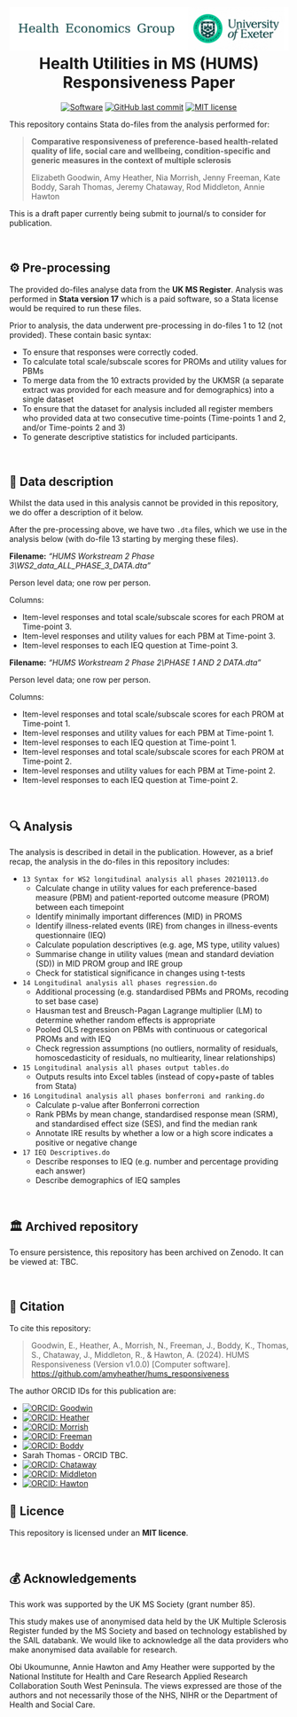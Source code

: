 <h1 align="center">
  <br>
    <a href="https://medicine.exeter.ac.uk/health-community/research/healtheconomics/"><img src="https://raw.githubusercontent.com/amyheather/hums_responsiveness/main/images/exeter_economics.png" alt="Health Economics Group, University of Exeter"></a>
  <br>
  Health Utilities in MS (HUMS) Responsiveness Paper
  <br>
</h1>

<p align="center">
    <a target="_blank" href="https://www.stata.com/"><img src="https://img.shields.io/badge/software-Stata_v17-239120" alt="Software"/></a>
    <a href="#"><img src="https://img.shields.io/github/last-commit/amyheather/hums_responsiveness" alt="GitHub last commit" /></a>
    <a target="_blank" href="https://github.com/amyheather/hums_responsiveness/blob/main/LICENSE"><img src="https://img.shields.io/badge/license-MIT-blue.svg" alt="MIT license"/></a>
</p>

This repository contains Stata do-files from the analysis performed for:

> **Comparative responsiveness of preference-based health-related quality of life, social care and wellbeing, condition-specific and generic measures in the context of multiple sclerosis**
> 
> Elizabeth Goodwin, Amy Heather, Nia Morrish, Jenny Freeman, Kate Boddy, Sarah Thomas, Jeremy Chataway, Rod Middleton, Annie Hawton

This is a draft paper currently being submit to journal/s to consider for publication.

<br>

## ⚙️ Pre-processing

The provided do-files analyse data from the **UK MS Register**. Analysis was performed in **Stata version 17** which is a paid software, so a Stata license would be required to run these files.

Prior to analysis, the data underwent pre-processing in do-files 1 to 12 (not provided). These contain basic syntax:

* To ensure that responses were correctly coded.
* To calculate total scale/subscale scores for PROMs and utility values for PBMs
* To merge data from the 10 extracts provided by the UKMSR (a separate extract was provided for each measure and for demographics) into a single dataset
* To ensure that the dataset for analysis included all register members who provided data at two consecutive time-points (Time-points 1 and 2, and/or Time-points 2 and 3)
* To generate descriptive statistics for included participants.

<br>

## 📜 Data description

Whilst the data used in this analysis cannot be provided in this repository, we do offer a description of it below.

After the pre-processing above, we have two `.dta` files, which we use in the analysis below (with do-file 13 starting by merging these files).

**Filename:** *“HUMS Workstream 2 Phase 3\WS2_data_ALL_PHASE_3_DATA.dta”*

Person level data; one row per person.

Columns:

* Item-level responses and total scale/subscale scores for each PROM at Time-point 3.
* Item-level responses and utility values for each PBM at Time-point 3.
* Item-level responses to each IEQ question at Time-point 3.

**Filename:** *“HUMS Workstream 2 Phase 2\PHASE 1 AND 2 DATA.dta”*

Person level data; one row per person.

Columns:

* Item-level responses and total scale/subscale scores for each PROM at Time-point 1.
* Item-level responses and utility values for each PBM at Time-point 1.
* Item-level responses to each IEQ question at Time-point 1.
* Item-level responses and total scale/subscale scores for each PROM at Time-point 2.
* Item-level responses and utility values for each PBM at Time-point 2.
* Item-level responses to each IEQ question at Time-point 2.

<br>

## 🔍 Analysis

The analysis is described in detail in the publication. However, as a brief recap, the analysis in the do-files in this repository includes:

* `13 Syntax for WS2 longitudinal analysis all phases 20210113.do`
  * Calculate change in utility values for each preference-based measure (PBM) and patient-reported outcome measure (PROM) between each timepoint
  * Identify minimally important differences (MID) in PROMS
  * Identify illness-related events (IRE) from changes in illness-events questionnaire (IEQ)
  * Calculate population descriptives (e.g. age, MS type, utility values)
  * Summarise change in utility values (mean and standard deviation (SD)) in MID PROM group and IRE group 
  * Check for statistical significance in changes using t-tests
* `14 Longitudinal analysis all phases regression.do`
  * Additional processing (e.g. standardised PBMs and PROMs, recoding to set base case)
  * Hausman test and Breusch-Pagan Lagrange multiplier (LM) to determine whether random effects is appropriate
  * Pooled OLS regression on PBMs with continuous or categorical PROMs and with IEQ
  * Check regression assumptions (no outliers, normality of residuals, homoscedasticity of residuals, no multiearity, linear relationships)
* `15 Longitudinal analysis all phases output tables.do`
  * Outputs results into Excel tables (instead of copy+paste of tables from Stata)
* `16 Longitudinal analysis all phases bonferroni and ranking.do`
  * Calculate p-value after Bonferroni correction
  * Rank PBMs by mean change, standardised response mean (SRM), and standardised effect size (SES), and find the median rank
  * Annotate IRE results by whether a low or a high score indicates a positive or negative change
* `17 IEQ Descriptives.do`
  * Describe responses to IEQ (e.g. number and percentage providing each answer)
  * Describe demographics of IEQ samples

<br>

## 🏛️ Archived repository

To ensure persistence, this repository has been archived on Zenodo. It can be viewed at: TBC.

<br>

## 📝 Citation

To cite this repository:

> Goodwin, E., Heather, A., Morrish, N., Freeman, J., Boddy, K., Thomas, S., Chataway, J., Middleton, R., & Hawton, A. (2024). HUMS Responsiveness (Version v1.0.0) [Computer software]. https://github.com/amyheather/hums_responsiveness

The author ORCID IDs for this publication are:

* [![ORCID: Goodwin](https://img.shields.io/badge/Elizabeth_Goodwin-0000--0003--1351--9170-brightgreen)](https://orcid.org/0000-0003-1351-9170)
* [![ORCID: Heather](https://img.shields.io/badge/Amy_Heather-0000--0002--6596--3479-brightgreen)](https://orcid.org/0000-0002-6596-3479)
* [![ORCID: Morrish](https://img.shields.io/badge/Nia_Morrish-0000--0002--7206--4957-brightgreen)](https://orcid.org/0000-0002-7206-4957)
* [![ORCID: Freeman](https://img.shields.io/badge/Jennifer_Freeman-0000--0002--4072--9758-brightgreen)](https://orcid.org/0000-0002-4072-9758)
* [![ORCID: Boddy](https://img.shields.io/badge/Kate_Boddy-0000--0001--9135--5488-brightgreen)](https://orcid.org/0000-0001-9135-5488)
* Sarah Thomas - ORCID TBC.
* [![ORCID: Chataway](https://img.shields.io/badge/Jeremy_Chataway-0000--0001--7286--6901-brightgreen)](https://orcid.org/0000-0001-7286-6901)
* [![ORCID: Middleton](https://img.shields.io/badge/Rod_Middleton-0000--0002--2130--4420-brightgreen)](https://orcid.org/0000-0002-2130-4420)
* [![ORCID: Hawton](https://img.shields.io/badge/Annie_Hawton-0000--0002--1336--5899-brightgreen)](https://orcid.org/0000-0002-1336-5899)

## 📜 Licence

This repository is licensed under an **MIT licence**.

<br>

## 💰 Acknowledgements

This work was supported by the UK MS Society (grant number 85).

This study makes use of anonymised data held by the UK Multiple Sclerosis Register funded by the MS Society and based on technology established by the SAIL databank. We would like to acknowledge all the data providers who make anonymised data available for research.

Obi Ukoumunne, Annie Hawton and Amy Heather were supported by the National Institute for Health and Care Research Applied Research Collaboration South West Peninsula. The views expressed are those of the authors and not necessarily those of the NHS, NIHR or the Department of Health and Social Care.
